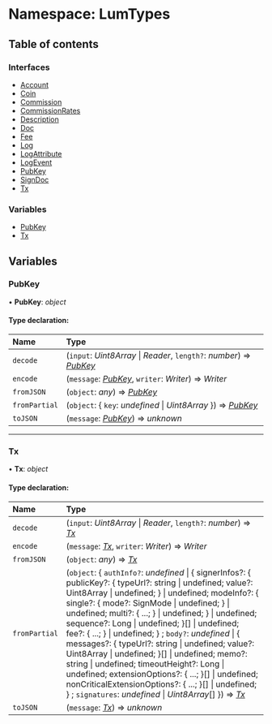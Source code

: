 # Namespace: LumTypes

## Table of contents

### Interfaces

- [Account](../interfaces/lumtypes.account.md)
- [Coin](../interfaces/lumtypes.coin.md)
- [Commission](../interfaces/lumtypes.commission.md)
- [CommissionRates](../interfaces/lumtypes.commissionrates.md)
- [Description](../interfaces/lumtypes.description.md)
- [Doc](../interfaces/lumtypes.doc.md)
- [Fee](../interfaces/lumtypes.fee.md)
- [Log](../interfaces/lumtypes.log.md)
- [LogAttribute](../interfaces/lumtypes.logattribute.md)
- [LogEvent](../interfaces/lumtypes.logevent.md)
- [PubKey](../interfaces/lumtypes.pubkey.md)
- [SignDoc](../interfaces/lumtypes.signdoc.md)
- [Tx](../interfaces/lumtypes.tx.md)

### Variables

- [PubKey](lumtypes.md#pubkey)
- [Tx](lumtypes.md#tx)

## Variables

### PubKey

• **PubKey**: *object*

#### Type declaration:

Name | Type |
:------ | :------ |
`decode` | (`input`: *Uint8Array* \| *Reader*, `length?`: *number*) => [*PubKey*](lumtypes.md#pubkey) |
`encode` | (`message`: [*PubKey*](lumtypes.md#pubkey), `writer`: *Writer*) => *Writer* |
`fromJSON` | (`object`: *any*) => [*PubKey*](lumtypes.md#pubkey) |
`fromPartial` | (`object`: { `key`: *undefined* \| *Uint8Array*  }) => [*PubKey*](lumtypes.md#pubkey) |
`toJSON` | (`message`: [*PubKey*](lumtypes.md#pubkey)) => *unknown* |

___

### Tx

• **Tx**: *object*

#### Type declaration:

Name | Type |
:------ | :------ |
`decode` | (`input`: *Uint8Array* \| *Reader*, `length?`: *number*) => [*Tx*](lumtypes.md#tx) |
`encode` | (`message`: [*Tx*](lumtypes.md#tx), `writer`: *Writer*) => *Writer* |
`fromJSON` | (`object`: *any*) => [*Tx*](lumtypes.md#tx) |
`fromPartial` | (`object`: { `authInfo?`: *undefined* \| { signerInfos?: { publicKey?: { typeUrl?: string \| undefined; value?: Uint8Array \| undefined; } \| undefined; modeInfo?: { single?: { mode?: SignMode \| undefined; } \| undefined; multi?: { ...; } \| undefined; } \| undefined; sequence?: Long \| undefined; }[] \| undefined; fee?: { ...; } \| undefined; } ; `body?`: *undefined* \| { messages?: { typeUrl?: string \| undefined; value?: Uint8Array \| undefined; }[] \| undefined; memo?: string \| undefined; timeoutHeight?: Long \| undefined; extensionOptions?: { ...; }[] \| undefined; nonCriticalExtensionOptions?: { ...; }[] \| undefined; } ; `signatures`: *undefined* \| *Uint8Array*[]  }) => [*Tx*](lumtypes.md#tx) |
`toJSON` | (`message`: [*Tx*](lumtypes.md#tx)) => *unknown* |
